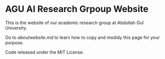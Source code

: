 # AGU AI Research Grpoup Website

This is the website of our academic research group at Abdullah Gul University.

Go to *aboutwebsite.md*  to learn how to copy and modidy this page for your purpose. 

Code released under the MIT License.


